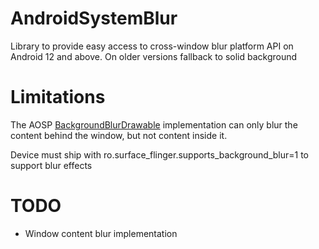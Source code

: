 # AndroidSystemBlur
Library to provide easy access to cross-window blur platform API on Android 12 and above.
On older versions fallback to solid background

# Limitations
The AOSP [BackgroundBlurDrawable](https://github.com/aosp-mirror/platform_frameworks_base/blob/master/core/java/com/android/internal/graphics/drawable/BackgroundBlurDrawable.java) implementation can only blur the content behind the window, but not content inside it.

Device must ship with ro.surface_flinger.supports_background_blur=1 to support blur effects

# TODO
- Window content blur implementation
